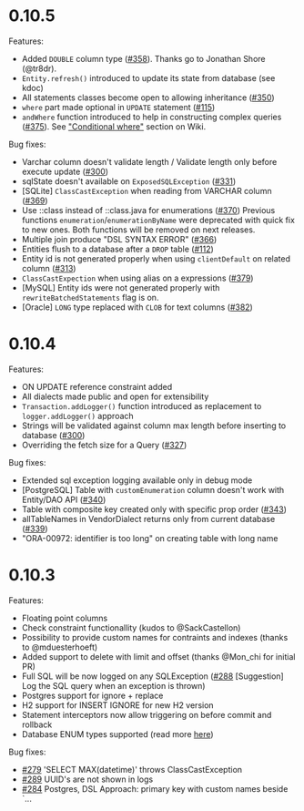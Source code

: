 # 0.10.5
Features:
* Added `DOUBLE` column type ([#358](https://github.com/JetBrains/Exposed/issues/358)). Thanks go to Jonathan Shore (@tr8dr).
* `Entity.refresh()` introduced to update its state from database (see kdoc)
* All statements classes become open to allowing inheritance ([#350](https://github.com/JetBrains/Exposed/issues/350))
* `where` part made optional in `UPDATE` statement ([#115](https://github.com/JetBrains/Exposed/issues/115))  
* `andWhere` function introduced to help in constructing complex queries ([#375](https://github.com/JetBrains/Exposed/issues/374)). 
See ["Conditional where"](https://github.com/JetBrains/Exposed/wiki/DSL#conditional-where) section on Wiki.    

Bug fixes:
* Varchar column doesn't validate length / Validate length only before execute update ([#300](https://github.com/JetBrains/Exposed/issues/300))
* sqlState doesn't available on `ExposedSQLException` ([#331](https://github.com/JetBrains/Exposed/issues/331))
* [SQLite] `ClassCastException` when reading from VARCHAR column ([#369](https://github.com/JetBrains/Exposed/issues/369))
* Use ::class instead of ::class.java for enumerations ([#370](https://github.com/JetBrains/Exposed/issues/370))
Previous functions `enumeration`/`enumerationByName` were deprecated with quick fix to new ones. Both functions will be removed on next releases.
* Multiple join produce "DSL SYNTAX ERROR" ([#366](https://github.com/JetBrains/Exposed/issues/366))  
* Entities flush to a database after a `DROP` table ([#112](https://github.com/JetBrains/Exposed/issues/112))   
* Entity id is not generated properly when using `clientDefault` on related column ([#313](https://github.com/JetBrains/Exposed/issues/313))
* `ClassCastExpection` when using alias on a expressions ([#379](https://github.com/JetBrains/Exposed/issues/379))
* [MySQL] Entity ids were not generated properly with `rewriteBatchedStatements` flag is on.
* [Oracle] `LONG` type replaced with `CLOB` for text columns ([#382](https://github.com/JetBrains/Exposed/issues/382))
   

# 0.10.4
Features:
* ON UPDATE reference constraint added
* All dialects made public and open for extensibility
* `Transaction.addLogger()` function introduced as replacement to `logger.addLogger()` approach
* Strings will be validated against column max length before inserting to database ([#300](https://github.com/JetBrains/Exposed/issues/300))
* Overriding the fetch size for a Query ([#327](https://github.com/JetBrains/Exposed/pull/327)) 

Bug fixes:
* Extended sql exception logging available only in debug mode
* [PostgreSQL] Table with `customEnumeration` column doesn't work with Entity/DAO API ([#340](https://github.com/JetBrains/Exposed/issues/340))
* Table with composite key created only with specific prop order ([#343](https://github.com/JetBrains/Exposed/issues/343))
* allTableNames in VendorDialect returns only from current database ([#339](https://github.com/JetBrains/Exposed/issues/339))
* "ORA-00972: identifier is too long" on creating table with long name

# 0.10.3
Features:
* Floating point columns
* Check constraint functionallity (kudos to @SackCastellon)
* Possibility to provide custom names for contraints and indexes (thanks to @mduesterhoeft)
* Added support to delete with limit and offset (thanks  @Mon_chi for initial PR)
* Full SQL will be now logged on any SQLException ([#288](https://github.com/JetBrains/Exposed/issues/288) [Suggestion] Log the SQL query when an exception is thrown)
* Postgres support for ignore + replace 
* H2 support for INSERT IGNORE for new H2 version
* Statement interceptors now allow triggering on before commit and rollback
* Database ENUM types supported (read more [here](https://github.com/JetBrains/Exposed/wiki/DataTypes#how-to-use-database-enum-types))

Bug fixes:
*  [#279](https://github.com/JetBrains/Exposed/issues/279) 'SELECT MAX(datetime)' throws ClassCastException 
*  [#289](https://github.com/JetBrains/Exposed/issues/289) UUID's are not shown in logs 
*  [#284](https://github.com/JetBrains/Exposed/issues/284) Postgres, DSL Approach: primary key with custom names beside `...
